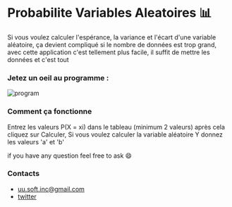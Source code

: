 # Probabilite Variables Aleatoires 📊

Si vous voulez calculer l'espérance, la variance et l'écart d'une variable aléatoire, ça devient compliqué si le nombre de données est trop grand, avec cette application c'est tellement plus facile, il suffit de mettre les données et c'est tout

### Jetez un oeil au programme :

![program](https://user-images.githubusercontent.com/63449913/151178941-2ba3202b-1037-4543-844a-46e3dc7c9403.JPG "Probabilite Variables Aleatoires Programme")

### Comment ça fonctionne

Entrez les valeurs P(X = xi) dans le tableau (minimum 2 valeurs) après cela cliquez sur Calculer, Si vous voulez calculer la variable aléatoire Y donnez les valeurs 'a' et 'b'

if you have any question feel free to ask :smile:
### Contacts
* uu.soft.inc@gmail.com
* [twitter](https://twitter.com/yahya_lz)
